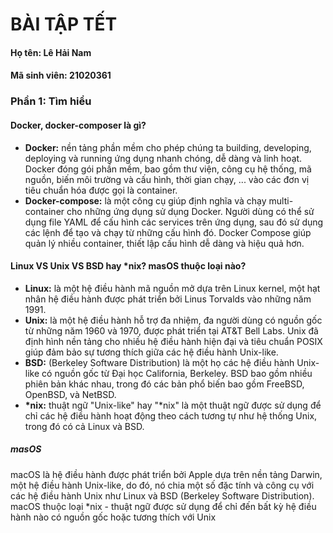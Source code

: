 # BÀI TẬP TẾT
#### Họ tên: Lê Hải Nam
#### Mã sinh viên: 21020361

### Phần 1: Tìm hiểu
#### Docker, docker-composer là gì?
- **Docker:** nền tảng phần mềm cho phép chúng ta building, developing, deploying và running ứng dụng nhanh chóng, dễ dàng và linh hoạt. Docker đóng gói phần mềm, bao gồm thư viện, công cụ hệ thống, mã nguồn, biến môi trường và cấu hình, thời gian chạy, ... vào các đơn vị tiêu chuẩn hóa được gọi là container.
- **Docker-compose:** là một công cụ giúp định nghĩa và chạy multi-container cho những ứng dụng sử dụng Docker. Người dùng có thể sử dụng file YAML để cấu hình các services trên ứng dụng, sau đó sử dụng các lệnh để tạo và chạy từ những cấu hình đó. Docker Compose giúp quản lý nhiều container, thiết lập cấu hình dễ dàng và hiệu quả hơn.
#### Linux VS Unix VS BSD hay \*nix? masOS thuộc loại nào?
- **Linux:** là một hệ điều hành mã nguồn mở dựa trên Linux kernel, một hạt nhân hệ điều hành được phát triển bởi Linus Torvalds vào những năm 1991.
- **Unix:** là một hệ điều hành hỗ trợ đa nhiệm, đa người dùng có nguồn gốc từ những năm 1960 và 1970, được phát triển tại AT&T Bell Labs. Unix đã định hình nền tảng cho nhiều hệ điều hành hiện đại và tiêu chuẩn POSIX giúp đảm bảo sự tương thích giữa các hệ điều hành Unix-like.
- **BSD:** (Berkeley Software Distribution) là một họ các hệ điều hành Unix-like có nguồn gốc từ Đại học California, Berkeley. BSD bao gồm nhiều phiên bản khác nhau, trong đó các bản phổ biến bao gồm FreeBSD, OpenBSD, và NetBSD.
- **\*nix:** thuật ngữ "Unix-like" hay "*nix" là một thuật ngữ được sử dụng để chỉ các hệ điều hành hoạt động theo cách tương tự như hệ thống Unix, trong đó có cả Linux và BSD.
##### masOS
macOS là hệ điều hành được phát triển bởi Apple dựa trên nền tảng Darwin, một hệ điều hành Unix-like, do đó, nó chia một số đặc tính và công cụ với các hệ điều hành Unix như Linux và BSD (Berkeley Software Distribution). macOS thuộc loại \*nix - thuật ngữ được sử dụng để chỉ đến bất kỳ hệ điều hành nào có nguồn gốc hoặc tương thích với Unix

